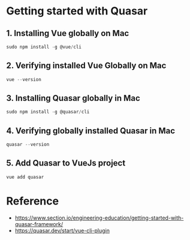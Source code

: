 # Getting started with Quasar #
## 1. Installing Vue globally on Mac #
```js
sudo npm install -g @vue/cli
```

## 2. Verifying installed Vue Globally on Mac #
```js
vue --version
```

## 3. Installing Quasar globally in Mac ##
```js
sudo npm install -g @quasar/cli
```

## 4. Verifying globally installed Quasar in Mac ##
```js
quasar --version
```

## 5. Add Quasar to VueJs project ##
```js
vue add quasar
```


# Reference #
- https://www.section.io/engineering-education/getting-started-with-quasar-framework/
- https://quasar.dev/start/vue-cli-plugin   

